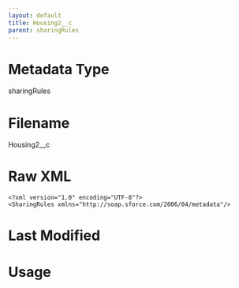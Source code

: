 ```yaml
---
layout: default
title: Housing2__c
parent: sharingRules
---
```

# Metadata Type
sharingRules


# Filename 
Housing2__c


# Raw XML
```
<?xml version="1.0" encoding="UTF-8"?>
<SharingRules xmlns="http://soap.sforce.com/2006/04/metadata"/>
```


# Last Modified


# Usage
